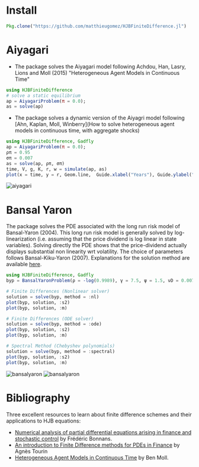 # Install
```julia
Pkg.clone("https://github.com/matthieugomez/HJBFiniteDifference.jl")
```

# Aiyagari
- The package solves the Aiyagari model following Achdou, Han, Lasry, Lions and Moll (2015) "Heterogeneous Agent Models in Continuous Time"
```julia
using HJBFiniteDifference
# solve a static equilibrium
ap = AiyagariProblem(π = 0.0);
as = solve(ap)
```
- The package solves a dynamic version of the Aiyagri model following [Ahn, Kaplan, Moll, Winberry](How to solve heterogeneous agent models in continuous time, with aggregate shocks)

```julia
using HJBFiniteDifference, Gadfly
ap = AiyagariProblem(π = 0.0);
ρπ = 0.95
σπ = 0.007
as = solve(ap, ρπ, σπ)
time, V, g, K, r, w = simulate(ap, as)
plot(x = time, y = r, Geom.line,  Guide.xlabel("Years"), Guide.ylabel("Percentage points"), Guide.title("Interest Rate to Aggregate Productivity Shock"))
```
![aiyagari](https://cdn.rawgit.com/matthieugomez/HJBFiniteDifference.jl/master/img/aiyagaridynamic.svg)


# Bansal Yaron

The package solves the PDE associated with the long run risk model of Bansal-Yaron (2004). This long run risk model is generally solved by log-linearization (i.e. assuming that the price dividend is log linear in state variables). Solving directly the PDE shows that the price-dividend actually displays substantial non linearity wrt volatility. The choice of parameters follows Bansal-Kiku-Yaron (2007). Explanations for the solution method are available [here](https://github.com/matthieugomez/HJBFiniteDifference.jl/blob/master/src/bansalyaron/bansalyaron.pdf).


```julia
using HJBFiniteDifference, Gadfly
byp = BansalYaronProblem(ρ = -log(0.9989), γ = 7.5, ψ = 1.5, νD = 0.0072, νμ = 0.038 * 0.0072, νσ = 0.00000283 / 0.0072^2, κμ = -log(0.975), κσ = -log(0.999))

# Finite Differences (Nonlinear solver)
solution = solve(byp, method = :nl)
plot(byp, solution, :s2)
plot(byp, solution, :m)

# Finite Differences (ODE solver)
solution = solve(byp, method = :ode)
plot(byp, solution, :s2)
plot(byp, solution, :m)

# Spectral Method (Chebyshev polynomials)
solution = solve(byp, method = :spectral)
plot(byp, solution, :s2)
plot(byp, solution, :m)
```
![bansalyaron](https://cdn.rawgit.com/matthieugomez/HJBFiniteDifference.jl/master/img/byp_m.svg)
![bansalyaron](https://cdn.rawgit.com/matthieugomez/HJBFiniteDifference.jl/master/img/byp_vol.svg)


# Bibliography
Three excellent resources to learn about finite difference schemes and their applications to HJB equations:
- [Numerical analysis of partial differential equations arising in finance and stochastic control](http://www.cmap.polytechnique.fr/%7Ebonnans/notes/edpfin/edpfin.html) by Frédéric Bonnans.
- [An introduction to Finite Difference methods for
PDEs in Finance](https://www.fields.utoronto.ca/programs/scientific/09-10/finance/courses/tourin.pdf)  by Agnès Tourin 
-  [Heterogeneous Agent Models in Continuous Time](http://www.princeton.edu/~moll/HACTproject.htm) by Ben Moll.